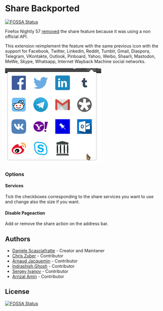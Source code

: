 # Share Backported
[![FOSSA Status](https://app.fossa.io/api/projects/git%2Bgithub.com%2FMte90%2FShare-Backported.svg?type=shield)](https://app.fossa.io/projects/git%2Bgithub.com%2FMte90%2FShare-Backported?ref=badge_shield)


Firefox Nightly 57 [removed](https://bugzilla.mozilla.org/show_bug.cgi?id=1388902) the share feature because it was using a non official API.

This extension reimplement the feature with the same previous icon with the support for Facebook, Twitter, Linkedin, Reddit, Tumblr, Gmail, Diaspora, Telegram, VKontakte, Outlook, Pinboard, Yahoo, Weibo, Shaarli, Mastodon, MeWe, Skype, Whatsapp, Internet Wayback Machine social networks.

![](screenshot.png)

### Options

#### Services
Tick the checkboxes corresponding to the share services you want to use and change also the size
if you want.

#### Disable Pageaction
Add or remove the share action on the address bar.

## Authors

* [Daniele Scasciafratte](https://github.com/Mte90/) - Creator and Maintaner
* [Chris Zuber](https://github.com/shgysk8zer0) - Contributor
* [Arnaud Jacquemin](https://github.com/arnaud-jacquemin) - Contributor
* [Indrashish Ghosh](https://github.com/ghosh) - Contributor
* [Sergey Ivanov](https://github.com/ufocoder) - Contributor
* [Arrizal Amin](https://github.com/arrizalamin) - Contributor


## License
[![FOSSA Status](https://app.fossa.io/api/projects/git%2Bgithub.com%2FMte90%2FShare-Backported.svg?type=large)](https://app.fossa.io/projects/git%2Bgithub.com%2FMte90%2FShare-Backported?ref=badge_large)
